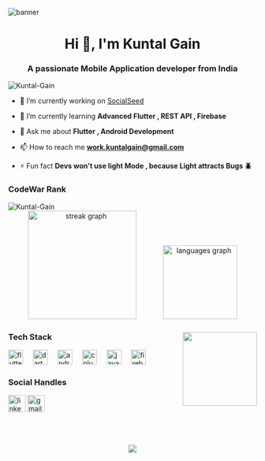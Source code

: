 ![banner](https://github.com/Kuntal-Gain/Kuntal-Gain/assets/166943482/09a59a5f-6079-4276-b967-f0b0262419ea)



<h1 align="center">Hi 👋, I'm Kuntal Gain </h1>
<h3 align="center">A passionate Mobile Application developer from India </h3>



<p align="left"> <img src="https://komarev.com/ghpvc/?username=Kuntal-Gain&label=Profile%20views&color=0e75b6&style=flat" alt="Kuntal-Gain" /> </p>


- 🔭 I’m currently working on [SocialSeed](https://github.com/Kuntal-Gain/Socialseed)

- 🌱 I’m currently learning **Advanced Flutter , REST API , Firebase**



- 💬 Ask me about **Flutter , Android Development**

- 📫 How to reach me **work.kuntalgain@gmail.com**

- ⚡ Fun fact **Devs won't use light Mode , because Light attracts Bugs 🪲**


### CodeWar Rank
 <img src="https://www.codewars.com/users/ShadowAssassin/badges/large" alt="Kuntal-Gain" />
<div align="center">

 
 
  <img src="https://streak-stats.demolab.com/?user=PixelOverlord&locale=en&mode=daily&theme=dark&hide_border=false&border_radius=5&order=3" height="220" alt="streak graph" style="margin-right: 50px;"  />
 
  <img src="https://github-readme-stats.vercel.app/api/top-langs?username=PixelOverlord&locale=en&hide_title=false&layout=compact&card_width=160&langs_count=5&theme=dracula&hide_border=false" height="150" alt="languages graph"  />
</div>

###

<img align="right" height="150" src="https://i.imgflip.com/65efzo.gif"  />

### Tech Stack

<div align="left">
  <img src="https://cdn.jsdelivr.net/gh/devicons/devicon/icons/flutter/flutter-original.svg" height="30" alt="flutter logo"  />
  <img width="12" />
  <img src="https://cdn.jsdelivr.net/gh/devicons/devicon/icons/dart/dart-original.svg" height="30" alt="dart logo"  />
  <img width="12" />
  <img src="https://cdn.jsdelivr.net/gh/devicons/devicon/icons/android/android-original.svg" height="30" alt="android logo"  />
  <img width="12" />
  <img src="https://cdn.jsdelivr.net/gh/devicons/devicon/icons/cplusplus/cplusplus-original.svg" height="30" alt="cplusplus logo"  />
  <img width="12" />
  <img src="https://cdn.jsdelivr.net/gh/devicons/devicon/icons/java/java-original.svg" height="30" alt="java logo"  />
  <img width="12" />
  <img src="https://cdn.jsdelivr.net/gh/devicons/devicon/icons/firebase/firebase-plain.svg" height="30" alt="firebase logo"  />
</div>

### Social Handles

<div align="left">
  <a href="https://www.linkedin.com/in/kuntal-gain/"><img src="https://img.shields.io/static/v1?message=LinkedIn&logo=linkedin&label=&color=0077B5&logoColor=white&labelColor=&style=for-the-badge" height="35" alt="linkedin logo"  /></a>
  <img src="https://img.shields.io/static/v1?message=Gmail&logo=gmail&label=&color=D14836&logoColor=white&labelColor=&style=for-the-badge" height="35" alt="gmail logo"  />
</div>

###

<br clear="both">



###

<div align="center">
  <img src="https://profile-counter.glitch.me/Kuntal-Gain/count.svg?"  />
</div>

###
